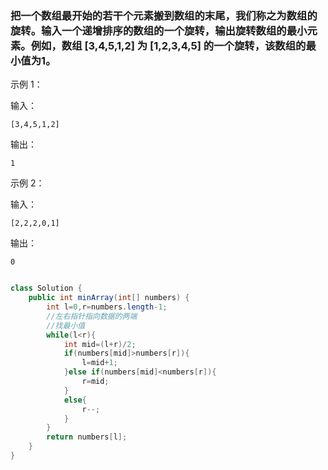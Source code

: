 ### 把一个数组最开始的若干个元素搬到数组的末尾，我们称之为数组的旋转。输入一个递增排序的数组的一个旋转，输出旋转数组的最小元素。例如，数组 [3,4,5,1,2] 为 [1,2,3,4,5] 的一个旋转，该数组的最小值为1。  

示例 1：

输入：

```in
[3,4,5,1,2]
```


输出：

```out
1
```


示例 2：

输入：

```in
[2,2,2,0,1]
```

输出：

```out
0
```
```Java

class Solution {
    public int minArray(int[] numbers) {
        int l=0,r=numbers.length-1;
        //左右指针指向数据的两端
        //找最小值
        while(l<r){
            int mid=(l+r)/2;
            if(numbers[mid]>numbers[r]){
                l=mid+1;
            }else if(numbers[mid]<numbers[r]){
                r=mid;
            }
            else{
                r--;
            }
        }
        return numbers[l];
    }
}
```
